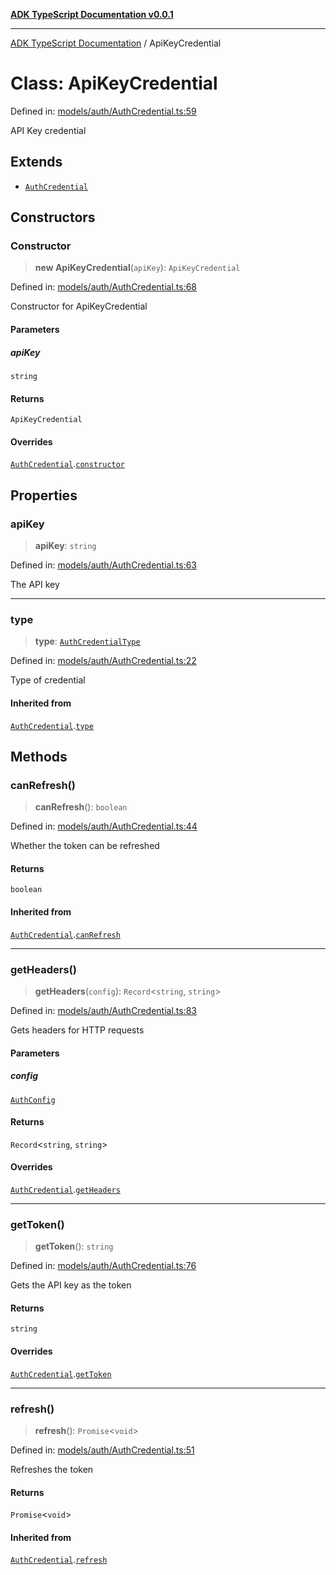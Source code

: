 [**ADK TypeScript Documentation v0.0.1**](../README.md)

***

[ADK TypeScript Documentation](../globals.md) / ApiKeyCredential

# Class: ApiKeyCredential

Defined in: [models/auth/AuthCredential.ts:59](https://github.com/pontus-devoteam/adk-typescript/blob/debe65286edf8e899c3500f5b5966544d2447b8d/src/models/auth/AuthCredential.ts#L59)

API Key credential

## Extends

- [`AuthCredential`](AuthCredential.md)

## Constructors

### Constructor

> **new ApiKeyCredential**(`apiKey`): `ApiKeyCredential`

Defined in: [models/auth/AuthCredential.ts:68](https://github.com/pontus-devoteam/adk-typescript/blob/debe65286edf8e899c3500f5b5966544d2447b8d/src/models/auth/AuthCredential.ts#L68)

Constructor for ApiKeyCredential

#### Parameters

##### apiKey

`string`

#### Returns

`ApiKeyCredential`

#### Overrides

[`AuthCredential`](AuthCredential.md).[`constructor`](AuthCredential.md#constructor)

## Properties

### apiKey

> **apiKey**: `string`

Defined in: [models/auth/AuthCredential.ts:63](https://github.com/pontus-devoteam/adk-typescript/blob/debe65286edf8e899c3500f5b5966544d2447b8d/src/models/auth/AuthCredential.ts#L63)

The API key

***

### type

> **type**: [`AuthCredentialType`](../enumerations/AuthCredentialType.md)

Defined in: [models/auth/AuthCredential.ts:22](https://github.com/pontus-devoteam/adk-typescript/blob/debe65286edf8e899c3500f5b5966544d2447b8d/src/models/auth/AuthCredential.ts#L22)

Type of credential

#### Inherited from

[`AuthCredential`](AuthCredential.md).[`type`](AuthCredential.md#type)

## Methods

### canRefresh()

> **canRefresh**(): `boolean`

Defined in: [models/auth/AuthCredential.ts:44](https://github.com/pontus-devoteam/adk-typescript/blob/debe65286edf8e899c3500f5b5966544d2447b8d/src/models/auth/AuthCredential.ts#L44)

Whether the token can be refreshed

#### Returns

`boolean`

#### Inherited from

[`AuthCredential`](AuthCredential.md).[`canRefresh`](AuthCredential.md#canrefresh)

***

### getHeaders()

> **getHeaders**(`config`): `Record`\<`string`, `string`\>

Defined in: [models/auth/AuthCredential.ts:83](https://github.com/pontus-devoteam/adk-typescript/blob/debe65286edf8e899c3500f5b5966544d2447b8d/src/models/auth/AuthCredential.ts#L83)

Gets headers for HTTP requests

#### Parameters

##### config

[`AuthConfig`](AuthConfig.md)

#### Returns

`Record`\<`string`, `string`\>

#### Overrides

[`AuthCredential`](AuthCredential.md).[`getHeaders`](AuthCredential.md#getheaders)

***

### getToken()

> **getToken**(): `string`

Defined in: [models/auth/AuthCredential.ts:76](https://github.com/pontus-devoteam/adk-typescript/blob/debe65286edf8e899c3500f5b5966544d2447b8d/src/models/auth/AuthCredential.ts#L76)

Gets the API key as the token

#### Returns

`string`

#### Overrides

[`AuthCredential`](AuthCredential.md).[`getToken`](AuthCredential.md#gettoken)

***

### refresh()

> **refresh**(): `Promise`\<`void`\>

Defined in: [models/auth/AuthCredential.ts:51](https://github.com/pontus-devoteam/adk-typescript/blob/debe65286edf8e899c3500f5b5966544d2447b8d/src/models/auth/AuthCredential.ts#L51)

Refreshes the token

#### Returns

`Promise`\<`void`\>

#### Inherited from

[`AuthCredential`](AuthCredential.md).[`refresh`](AuthCredential.md#refresh)
